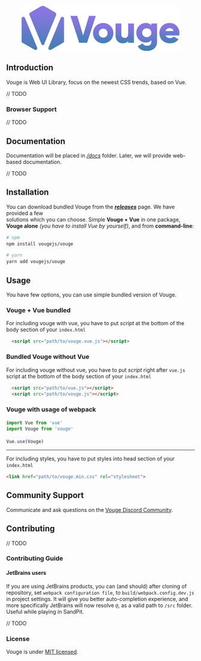 <p align="center">
  <a href="https://github.com/VougeJS/Vouge">
    <img src="docs/assets/vouge_120px.png" height="120" width="422" alt="Vouge Logo">
  </a>
</p>

## Introduction

Vouge is Web UI Library, focus on the newest CSS trends, based on Vue.

// TODO

### Browser Support

// TODO

## Documentation

Documentation will be placed in [*/docs*](./docs) folder. Later, we will provide web-based documentation.

// TODO


## Installation

You can download bundled Vouge from the [***releases***](https://github.com/VougeJS/Vouge/releases) page. We have provided a few  
solutions which you can choose. Simple **Vouge + Vue** in one package, **Vouge alone** *(you have to install Vue by yourself)*, and from **command-line**:

``` bash
# npm
npm install vougejs/vouge
```

``` bash
# yarn
yarn add vougejs/vouge
```

## Usage

You have few options, you can use simple bundled version of Vouge.

### Vouge + Vue bundled

For including vouge with vue, you have to put *script* at the bottom of the body section of your `index.html`
```html
  <script src="path/to/vouge.vue.js"></script>
```

### Bundled Vouge without Vue
For including vouge without vue, you have to put *script* right after `vue.js` script at the bottom of the body section of your `index.html`
```html
  <script src="path/to/vue.js"></script>
  <script src="path/to/vouge.js"></script>
```

### Vouge with usage of webpack
```javascript
import Vue from 'vue'
import Vouge from 'vouge'

Vue.use(Vouge)
```

---

For including styles, you have to put styles into head section of your `index.html`
```html
<link href="path/to/vouge.min.css" rel="stylesheet">
```

## Community Support

Communicate and ask questions on the [Vouge Discord Community](https://discord.gg/qbqxa8t).

## Contributing

// TODO

### Contributing Guide

#### JetBrains users
If you are using JetBrains products, you can (and should) after cloning of repository,
set `webpack configuration file`, to `build/webpack.config.dev.js` in project settings.
It will give you better auto-completion experience, and more specifically JetBrains will now resolve `@`, as a valid path to `/src` folder.
Useful while playing in SandPit.

// TODO


### License

Vouge is under [MIT licensed](./LICENSE).
